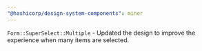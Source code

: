 ```yaml
---
"@hashicorp/design-system-components": minor
---
```


`Form::SuperSelect::Multiple` - Updated the design to improve the experience when many items are selected.
